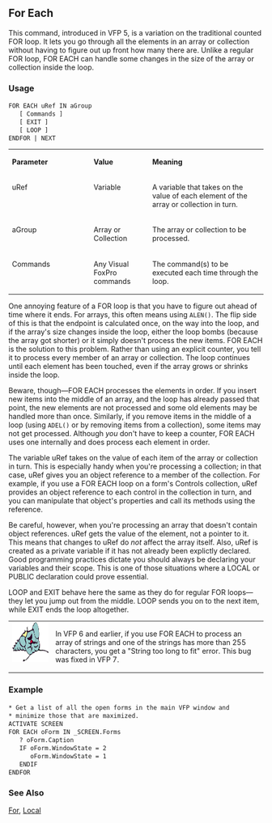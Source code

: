 ## For Each

This command, introduced in VFP 5, is a variation on the traditional counted FOR loop. It lets you go through all the elements in an array or collection without having to figure out up front how many there are. Unlike a regular FOR loop, FOR EACH can handle some changes in the size of the array or collection inside the loop.

### Usage

```foxpro
FOR EACH uRef IN aGroup
   [ Commands ]
   [ EXIT ]
   [ LOOP ]
ENDFOR | NEXT
```
<table>
<tr>
  <td width="32%" valign="top">
  <p><b>Parameter</b></p>
  </td>
  <td width="23%" valign="top">
  <p><b>Value</b></p>
  </td>
  <td width="45%" valign="top">
  <p><b>Meaning</b></p>
  </td>
 </tr>
<tr>
  <td width="32%" valign="top">
  <p>uRef</p>
  </td>
  <td width="23%" valign="top">
  <p>Variable</p>
  </td>
  <td width="45%" valign="top">
  <p>A variable that takes on the value of each element of the array or collection in turn.</p>
  </td>
 </tr>
<tr>
  <td width="32%" valign="top">
  <p>aGroup</p>
  </td>
  <td width="23%" valign="top">
  <p>Array or Collection</p>
  </td>
  <td width="45%" valign="top">
  <p>The array or collection to be processed.</p>
  </td>
 </tr>
<tr>
  <td width="32%" valign="top">
  <p>Commands</p>
  </td>
  <td width="23%" valign="top">
  <p>Any Visual FoxPro commands</p>
  </td>
  <td width="45%" valign="top">
  <p>The command(s) to be executed each time through the loop.</p>
  </td>
 </tr>
</table>

One annoying feature of a FOR loop is that you have to figure out ahead of time where it ends. For arrays, this often means using `ALEN()`. The flip side of this is that the endpoint is calculated once, on the way into the loop, and if the array's size changes inside the loop, either the loop bombs (because the array got shorter) or it simply doesn't process the new items. FOR EACH is the solution to this problem. Rather than using an explicit counter, you tell it to process every member of an array or collection. The loop continues until each element has been touched, even if the array grows or shrinks inside the loop.

Beware, though&mdash;FOR EACH processes the elements in order. If you insert new items into the middle of an array, and the loop has already passed that point, the new elements are not processed and some old elements may be handled more than once. Similarly, if you remove items in the middle of a loop (using `ADEL()` or by removing items from a collection), some items may not get processed. Although *you* don't have to keep a counter, FOR EACH uses one internally and does process each element in order.

The variable uRef takes on the value of each item of the array or collection in turn. This is especially handy when you're processing a collection; in that case, uRef gives you an object reference to a member of the collection. For example, if you use a FOR EACH loop on a form's Controls collection, uRef provides an object reference to each control in the collection in turn, and you can manipulate that object's properties and call its methods using the reference. 

Be careful, however, when you're processing an array that doesn't contain object references. uRef gets the value of the element, not a pointer to it. This means that changes to uRef do *not* affect the array itself. Also, uRef is created as a private variable if it has not already been explictly declared. Good programming practices dictate you should always be declaring your variables and their scope. This is one of those situations where a LOCAL or PUBLIC declaration could prove essential.

LOOP and EXIT behave here the same as they do for regular FOR loops&mdash;they let you jump out from the middle. LOOP sends you on to the next item, while EXIT ends the loop altogether. 

<table>
<tr>
  <td width="17%" valign="top">
<img width="95" height="78" src="fixbug1.gif">
  </td>
  <td width="83%" valign="top">
  <p>In VFP 6 and earlier, if you use FOR EACH to process an array of strings and one of the strings has more than 255 characters, you get a &quot;String too long to fit&quot; error. This bug was fixed in VFP 7.</p>
  </td>
 </tr>
</table>

### Example

```foxpro
* Get a list of all the open forms in the main VFP window and
* minimize those that are maximized.
ACTIVATE SCREEN
FOR EACH oForm IN _SCREEN.Forms
   ? oForm.Caption
   IF oForm.WindowState = 2
      oForm.WindowState = 1
   ENDIF
ENDFOR
```
### See Also

[For](s4g254.md), [Local](s4g220.md)